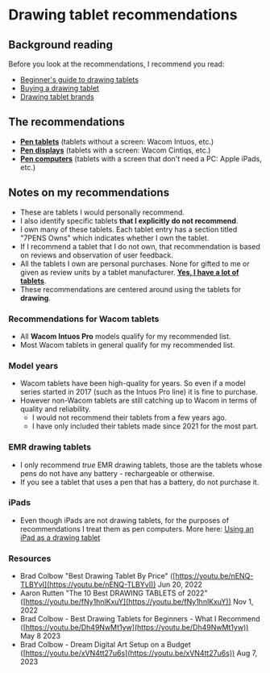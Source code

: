 # Drawing tablet recommendations

## Background reading

Before you look at the recommendations, I recommend you read:

* [Beginner's guide to drawing tablets](../../guides/beginners-guide.md)
* [Buying a drawing tablet](../)
* [Drawing tablet brands](../../drawing-tablet-brands.md)&#x20;

## The recommendations

* [**Pen tablets**](pen-tablets.md) (tablets without a screen: Wacom Intuos, etc.)
* [**Pen displays**](pen-displays.md) (tablets with a screen: Wacom Cintiqs, etc.)
* [**Pen computers**](pen-computer-recommendations-by-price-range.md) (tablets with a screen that don't need a PC: Apple iPads, etc.)

## Notes on my recommendations

* These are tablets I would personally recommend.
* I also identify specific tablets **that I explicitly do not recommend**.&#x20;
* I own many of these tablets. Each tablet entry has a section titled "7PENS Owns" which indicates whether I own the tablet.
* If I recommend a tablet that I do not own, that recommendation is based on reviews and observation of user feedback.&#x20;
* All the tablets I own are personal purchases. None for gifted to me or given as review units by a tablet manufacturer. [**Yes, I have a lot of tablets**](../../about-thesevenpens/my-tablets.md).
* These recommendations are centered around using the tablets for **drawing**.



### Recommendations for Wacom tablets

* All **Wacom Intuos Pro** models qualify for my recommended list.
* Most Wacom tablets in general qualify for my recommended list.&#x20;

### Model years

* Wacom tablets have been high-quality for years. So even if a model series started in 2017 (such as the Intuos Pro line) it is fine to purchase.
* However non-Wacom tablets are still catching up to Wacom in terms of quality and reliability.&#x20;
  * I would not recommend their tablets from a few years ago.&#x20;
  * I have only included their tablets made since 2021 for the most part.

### EMR drawing tablets

* I only recommend _true_ EMR drawing tablets, those are the tablets whose pens do not have any battery - rechargeable or otherwise.
* If you see a tablet that uses a pen that has a battery, do not purchase it.

### iPads

* Even though iPads are not drawing tablets, for the purposes of recommendations I treat them as pen computers. More here: [Using an iPad as a drawing tablet](../using-an-ipad-as-a-drawing-tablet.md)&#x20;

### **Resources**

* Brad Colbow "Best Drawing Tablet By Price" ([https://youtu.be/nENQ-TLBYvI](https://youtu.be/nENQ-TLBYvI)) Jun 20, 2022
* Aaron Rutten "The 10 Best DRAWING TABLETS of 2022" ([https://youtu.be/fNy1hnlKxuY](https://youtu.be/fNy1hnlKxuY)) Nov 1, 2022
* Brad Colbow - Best Drawing Tablets for Beginners - What I Recommend  ([https://youtu.be/Dh49NwMt1yw](https://youtu.be/Dh49NwMt1yw)) May 8 2023
* Brad Colbow - Dream Digital Art Setup on a Budget ([https://youtu.be/xVN4tt27u6s](https://youtu.be/xVN4tt27u6s)) Aug 7, 2023

##

&#x20;&#x20;
